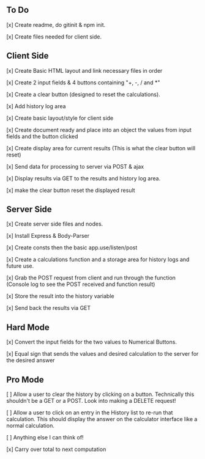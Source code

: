 ## To Do

[x] Create readme, do gitinit & npm init.

[x] Create files needed for client side.

## Client Side

[x] Create Basic HTML layout and link necessary files in order

[x] Create 2 input fields & 4 buttons containing "+, -, / and *" 

[x] Create a clear button (designed to reset the calculations).

[x] Add history log area

[x] Create basic layout/style for client side

[x] Create document ready and place into an object the values from input fields and the button clicked

[x] Create display area for current results (This is what the clear button will reset)

[x] Send data for processing to server via POST & ajax

[x] Display results via GET to the results and history log area. 

[x] make the clear button reset the displayed result

## Server Side

[x] Create server side files and nodes. 

[x] Install Express & Body-Parser

[x] Create consts then the basic app.use/listen/post 

[x] Create a calculations function and a storage area for history logs and future use.

[x] Grab the POST request from client and run through the function (Console log to see the POST received and function result)

[x] Store the result into the history variable

[x] Send back the results via GET

## Hard Mode

[x] Convert the input fields for the two values to Numerical Buttons. 

[x] Equal sign that sends the values and desired calculation to the server for the desired answer

## Pro Mode 

[ ] Allow a user to clear the history by clicking on a button. Technically this shouldn't be a GET or a POST. Look into making a DELETE request!

[ ] Allow a user to click on an entry in the History list to re-run that calculation. This should display the answer on the calculator interface like a normal calculation.

[ ] Anything else I can think of!

[x] Carry over total to next computation